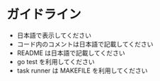 # ガイドライン
    
- 日本語で表示してください
- コード内のコメントは日本語で記載してください
- README は日本語で記載してください
- go test を利用してください
- task runner は MAKEFILE を利用してください